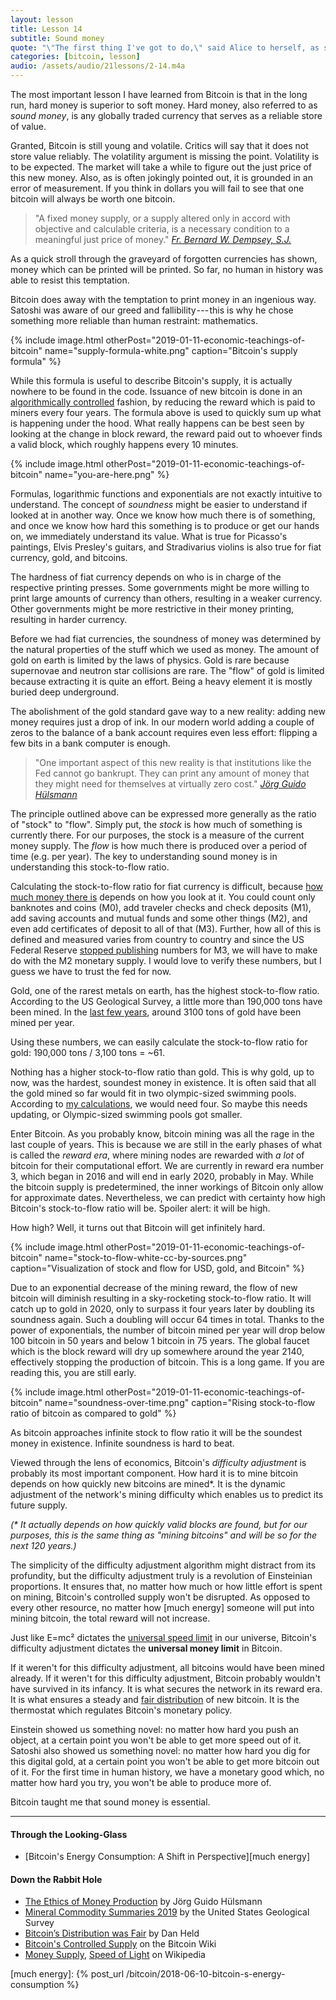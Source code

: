 ```yaml
---
layout: lesson
title: Lesson 14
subtitle: Sound money
quote: "\"The first thing I've got to do,\" said Alice to herself, as she wandered about in the wood, \"is to grow to my right size, and the second thing is to find my way into that lovely garden. I think that will be the best plan.\""
categories: [bitcoin, lesson]
audio: /assets/audio/21lessons/2-14.m4a 
---
```


The most important lesson I have learned from Bitcoin is that in the
long run, hard money is superior to soft money. Hard money, also
referred to as *sound money*, is any globally traded currency that
serves as a reliable store of value.

Granted, Bitcoin is still young and volatile. Critics will say that it
does not store value reliably. The volatility argument is missing the
point. Volatility is to be expected. The market will take a while to
figure out the just price of this new money. Also, as is often jokingly
pointed out, it is grounded in an error of measurement. If you think in
dollars you will fail to see that one bitcoin will always be worth one
bitcoin.

> "A fixed money supply, or a supply altered only in accord with
> objective and calculable criteria, is a necessary condition to a
> meaningful just price of money."
> <cite>[Fr. Bernard W. Dempsey, S.J.]</cite>

As a quick stroll through the graveyard of forgotten currencies has
shown, money which can be printed will be printed. So far, no human in
history was able to resist this temptation.

Bitcoin does away with the temptation to print money in an ingenious
way. Satoshi was aware of our greed and fallibility --- this is why he
chose something more reliable than human restraint: mathematics.

{% include image.html otherPost="2019-01-11-economic-teachings-of-bitcoin" name="supply-formula-white.png" caption="Bitcoin's supply formula" %}

While this formula is useful to describe Bitcoin's supply, it is
actually nowhere to be found in the code. Issuance of new bitcoin is
done in an [algorithmically controlled] fashion, by reducing the reward
which is paid to miners every four years. The formula above is used to
quickly sum up what is happening under the hood. What really happens can
be best seen by looking at the change in block reward, the reward paid
out to whoever finds a valid block, which roughly happens every 10
minutes.

{% include image.html otherPost="2019-01-11-economic-teachings-of-bitcoin" name="you-are-here.png" %}

Formulas, logarithmic functions and exponentials are not exactly
intuitive to understand. The concept of *soundness* might be easier to
understand if looked at in another way. Once we know how much there is
of something, and once we know how hard this something is to produce or
get our hands on, we immediately understand its value. What is true for
Picasso's paintings, Elvis Presley's guitars, and Stradivarius violins
is also true for fiat currency, gold, and bitcoins.

The hardness of fiat currency depends on who is in charge of the
respective printing presses. Some governments might be more willing to
print large amounts of currency than others, resulting in a weaker
currency. Other governments might be more restrictive in their money
printing, resulting in harder currency.

Before we had fiat currencies, the soundness of money was determined by
the natural properties of the stuff which we used as money. The amount
of gold on earth is limited by the laws of physics. Gold is rare because
supernovae and neutron star collisions are rare. The "flow" of gold is
limited because extracting it is quite an effort. Being a heavy element
it is mostly buried deep underground.

The abolishment of the gold standard gave way to a new reality: adding
new money requires just a drop of ink. In our modern world adding a
couple of zeros to the balance of a bank account requires even less
effort: flipping a few bits in a bank computer is enough.

> "One important aspect of this new reality is that institutions like
> the Fed cannot go bankrupt. They can print any amount of money that
> they might need for themselves at virtually zero cost."
> <cite>[Jörg Guido Hülsmann]</cite>

The principle outlined above can be expressed more generally as the
ratio of "stock" to "flow". Simply put, the *stock* is how much of
something is currently there. For our purposes, the stock is a measure
of the current money supply. The *flow* is how much there is produced
over a period of time (e.g. per year). The key to understanding sound
money is in understanding this stock-to-flow ratio.

Calculating the stock-to-flow ratio for fiat currency is difficult,
because [how much money there is] depends on how you look at it. You
could count only banknotes and coins (M0), add traveler checks and check
deposits (M1), add saving accounts and mutual funds and some other
things (M2), and even add certificates of deposit to all of that (M3).
Further, how all of this is defined and measured varies from country to
country and since the US Federal Reserve [stopped publishing] numbers
for M3, we will have to make do with the M2 monetary supply. I would
love to verify these numbers, but I guess we have to trust the fed for
now.

Gold, one of the rarest metals on earth, has the highest stock-to-flow
ratio. According to the US Geological Survey, a little more than 190,000
tons have been mined. In the [last few years], around 3100 tons of gold
have been mined per year.

Using these numbers, we can easily calculate the stock-to-flow ratio for
gold: 190,000 tons / 3,100 tons = \~61.

Nothing has a higher stock-to-flow ratio than gold. This is why gold, up
to now, was the hardest, soundest money in existence. It is often said
that all the gold mined so far would fit in two olympic-sized swimming
pools. According to [my calculations], we would need four. So maybe this
needs updating, or Olympic-sized swimming pools got smaller.

Enter Bitcoin. As you probably know, bitcoin mining was all the rage in
the last couple of years. This is because we are still in the early
phases of what is called the *reward era*, where mining nodes are
rewarded with *a lot* of bitcoin for their computational effort. We are
currently in reward era number 3, which began in 2016 and will end in
early 2020, probably in May. While the bitcoin supply is predetermined,
the inner workings of Bitcoin only allow for approximate dates.
Nevertheless, we can predict with certainty how high Bitcoin's
stock-to-flow ratio will be. Spoiler alert: it will be high.

How high? Well, it turns out that Bitcoin will get infinitely hard.

{% include image.html otherPost="2019-01-11-economic-teachings-of-bitcoin" name="stock-to-flow-white-cc-by-sources.png" caption="Visualization of stock and flow for USD, gold, and Bitcoin" %}



Due to an exponential decrease of the mining reward, the flow of new
bitcoin will diminish resulting in a sky-rocketing stock-to-flow ratio.
It will catch up to gold in 2020, only to surpass it four years later by
doubling its soundness again. Such a doubling will occur 64 times in
total. Thanks to the power of exponentials, the number of bitcoin mined
per year will drop below 100 bitcoin in 50 years and below 1 bitcoin in
75 years. The global faucet which is the block reward will dry up
somewhere around the year 2140, effectively stopping the production of
bitcoin. This is a long game. If you are reading this, you are still
early.

{% include image.html otherPost="2019-01-11-economic-teachings-of-bitcoin" name="soundness-over-time.png" caption="Rising stock-to-flow ratio of bitcoin as compared to gold" %}

As bitcoin approaches infinite stock to flow ratio it will be the
soundest money in existence. Infinite soundness is hard to beat.

Viewed through the lens of economics, Bitcoin's *difficulty adjustment*
is probably its most important component. How hard it is to mine bitcoin
depends on how quickly new bitcoins are mined\*. It is the dynamic
adjustment of the network's mining difficulty which enables us to
predict its future supply.

*(\* It actually depends on how quickly valid blocks are found, but for
our purposes, this is the same thing as "mining bitcoins" and will be so
for the next 120 years.)*

The simplicity of the difficulty adjustment algorithm might distract
from its profundity, but the difficulty adjustment truly is a revolution
of Einsteinian proportions. It ensures that, no matter how much or how
little effort is spent on mining, Bitcoin's controlled supply won't be
disrupted. As opposed to every other resource, no matter how [much
energy] someone will put into mining bitcoin, the total reward will not
increase.

Just like E=mc² dictates the [universal speed limit] in our universe,
Bitcoin's difficulty adjustment dictates the **universal money limit**
in Bitcoin.

If it weren't for this difficulty adjustment, all bitcoins would have
been mined already. If it weren't for this difficulty adjustment,
Bitcoin probably wouldn't have survived in its infancy. It is what
secures the network in its reward era. It is what ensures a steady and
[fair distribution] of new bitcoin. It is the thermostat which regulates
Bitcoin's monetary policy.

Einstein showed us something novel: no matter how hard you push an
object, at a certain point you won't be able to get more speed out of
it. Satoshi also showed us something novel: no matter how hard you dig
for this digital gold, at a certain point you won't be able to get more
bitcoin out of it. For the first time in human history, we have a
monetary good which, no matter how hard you try, you won't be able to
produce more of.

Bitcoin taught me that sound money is essential.

---

#### Through the Looking-Glass

- [Bitcoin's Energy Consumption: A Shift in Perspective][much energy]

#### Down the Rabbit Hole

- [The Ethics of Money Production][Jörg Guido Hülsmann] by Jörg Guido Hülsmann
- [Mineral Commodity Summaries 2019][last few years] by the United States Geological Survey
- [Bitcoin’s Distribution was Fair][fair distribution] by Dan Held
- [Bitcoin's Controlled Supply][algorithmically controlled] on the Bitcoin Wiki
- [Money Supply][how much money there is], [Speed of Light][universal speed limit] on Wikipedia

<!-- Internal -->
[much energy]: {% post_url /bitcoin/2018-06-10-bitcoin-s-energy-consumption %}

[Fr. Bernard W. Dempsey, S.J.]: https://www.jstor.org/stable/29769582
[Jörg Guido Hülsmann]: https://mises.org/sites/default/files/The%20Ethics%20of%20Money%20Production_2.pdf
[stopped publishing]: https://www.federalreserve.gov/Releases/h6/discm3.htm
[last few years]: https://minerals.usgs.gov/minerals/pubs/mcs/2018/mcs2018.pdf
[my calculations]: https://www.wolframalpha.com/input/?i=volume+of+190000+metric+tons+gold+%2F+olympic+swimming+pool+volume
[fair distribution]: https://blog.picks.co/bitcoins-distribution-was-fair-e2ef7bbbc892

<!-- Bitcoin Wiki -->
[algorithmically controlled]: https://en.bitcoin.it/wiki/Controlled_supply

<!-- Wikipedia -->
[how much money there is]: https://en.wikipedia.org/wiki/Money_supply
[universal speed limit]: https://en.wikipedia.org/wiki/Speed_of_light#Upper_limit_on_speeds
[alice]: https://en.wikipedia.org/wiki/Alice%27s_Adventures_in_Wonderland
[carroll]: https://en.wikipedia.org/wiki/Lewis_Carroll
